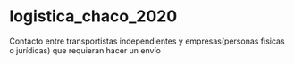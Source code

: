 # logistica_chaco_2020
Contacto entre transportistas independientes y empresas(personas físicas o jurídicas) que requieran hacer un envío
